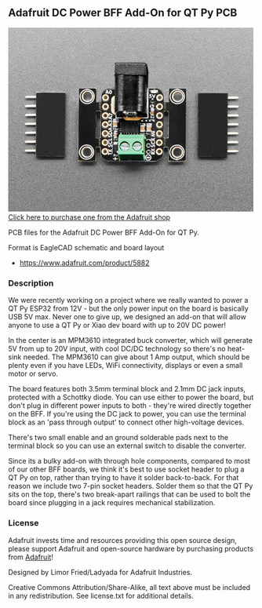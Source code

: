 ## Adafruit DC Power BFF Add-On for QT Py PCB

<a href="http://www.adafruit.com/products/5882"><img src="assets/5882.jpg?raw=true" width="500px"><br/>
Click here to purchase one from the Adafruit shop</a>

PCB files for the Adafruit DC Power BFF Add-On for QT Py. 

Format is EagleCAD schematic and board layout
* https://www.adafruit.com/product/5882

### Description

We were recently working on a project where we really wanted to power a QT Py ESP32 from 12V - but the only power input on the board is basically USB 5V max. Never one to give up, we designed an add-on that will allow anyone to use a QT Py or Xiao dev board with up to 20V DC power!

In the center is an MPM3610 integrated buck converter, which will generate 5V from up to 20V input, with cool DC/DC technology so there's no heat-sink needed. The MPM3610 can give about 1 Amp output, which should be plenty even if you have LEDs, WiFi connectivity, displays or even a small motor or servo.

The board features both 3.5mm terminal block and 2.1mm DC jack inputs, protected with a Schottky diode. You can use either to power the board, but don't plug in different power inputs to both - they're wired directly together on the BFF. If you're using the DC jack to power, you can use the terminal block as an 'pass through output' to connect other high-voltage devices.

There's two small enable and an ground solderable pads next to the terminal block so you can use an external switch to disable the converter. 

Since its a bulky add-on with through hole components, compared to most of our other BFF boards, we think it's best to use socket header to plug a QT Py on top, rather than trying to have it solder back-to-back. For that reason we include two 7-pin socket headers. Solder them so that the QT Py sits on the top, there's two break-apart railings that can be used to bolt the board since plugging in a jack requires  mechanical stabilization.

### License

Adafruit invests time and resources providing this open source design, please support Adafruit and open-source hardware by purchasing products from [Adafruit](https://www.adafruit.com)!

Designed by Limor Fried/Ladyada for Adafruit Industries.

Creative Commons Attribution/Share-Alike, all text above must be included in any redistribution. 
See license.txt for additional details.
